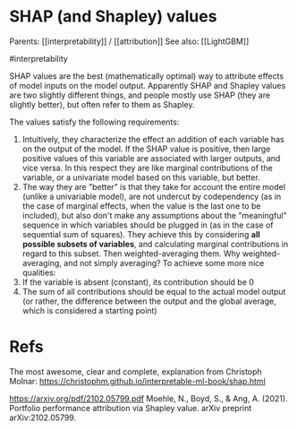 # SHAP (and Shapley) values

Parents: [[interpretability]] / [[attribution]]
See also: [[LightGBM]]

#interpretability


SHAP values are the best (mathematically optimal) way to attribute effects of model inputs on the model output. Apparently SHAP and Shapley values are two slightly different things, and people mostly use SHAP (they are slightly better), but often refer to them as Shapley.

The values satisfy the following requirements:
1. Intuitively, they characterize the effect an addition of each variable has on the output of the model. If the SHAP value is positive, then large positive values of this variable are associated with larger outputs, and vice versa. In this respect they are like marginal contributions of the variable, or a univariate model based on this variable, but better.
2. The way they are "better" is that they take for account the entire model (unlike a univariable model), are not undercut by codependency (as in the case of marginal effects, when the value is the last one to be included), but also don't make any assumptions about the "meaningful" sequence in which variables should be plugged in (as in the case of sequential sum of squares). They achieve this by considering **all possible subsets of variables**, and calculating marginal contributions in regard to this subset. Then weighted-averaging them. Why weighted-averaging, and not simply averaging? To achieve some more nice qualities:
4. If the variable is absent (constant), its contribution should be 0
5. The sum of all contributions should be equal to the actual model output (or rather, the difference between the output and the global average, which is considered a starting point)

# Refs

The most awesome, clear and complete, explanation from Christoph Molnar:
https://christophm.github.io/interpretable-ml-book/shap.html

https://arxiv.org/pdf/2102.05799.pdf
Moehle, N., Boyd, S., & Ang, A. (2021). Portfolio performance attribution via Shapley value. arXiv preprint arXiv:2102.05799.